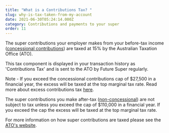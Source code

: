 ```yaml
---
title: "What is a Contributions Tax? "
slug: why-is-tax-taken-from-my-account
date: 2021-06-30T05:24:14.000Z
category: Contributions and payments to your super
order: 11
---
```


The super contributions your employer makes from your before-tax income ([concessional contributions](https://www.ato.gov.au/Individuals/Super/In-detail/Growing-your-super/Super-contributions---too-much-can-mean-extra-tax/?page=2#Concessional_contributions)) are taxed at 15% by the Australian Taxation Office (ATO).

This tax component is displayed in your transaction history as 'Contributions Tax' and is sent to the ATO by Future Super regularly.

Note - If you exceed the concessional contributions cap of $27,500 in a financial year, the excess will be taxed at the top marginal tax rate. Read more about excess contributions tax [here](https://www.ato.gov.au/Individuals/Super/In-detail/Growing-your-super/Super-contributions---too-much-can-mean-extra-tax/?anchor=Your_age_and_super_contributions_caps#Your_age_and_super_contributions_caps).

The super contributions you make after-tax ([non-concessional](https://www.ato.gov.au/Individuals/Super/In-detail/Growing-your-super/Super-contributions---too-much-can-mean-extra-tax/?page=3#Non_concessional_contributions)) are not subject to tax unless you exceed the cap of $110,000 in a financial year. If you exceed the cap the excess will be taxed at the top marginal tax rate.

For more information on how super contributions are taxed please see the [ATO's website](https://www.ato.gov.au/individuals/super/growing-your-super/adding-to-your-super/tax-on-contributions/).
